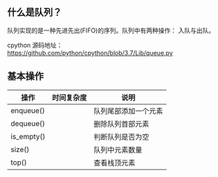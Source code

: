 ## 什么是队列？
队列实现的是一种先进先出(FIFO)的序列。队列中有两种操作： 入队与出队。

cpython 源码地址：https://github.com/python/cpython/blob/3.7/Lib/queue.py

## 基本操作

操作 | 时间复杂度 | 说明
--- | --- | ---
enqueue() |  |队列尾部添加一个元素
dequeue() |  |删除队列首部元素
is_empty() |  |判断队列是否为空
size() |   | 队列中元素数量
top() |   | 查看栈顶元素
